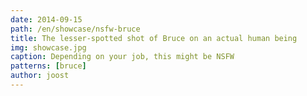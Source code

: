 ```yaml
---
date: 2014-09-15
path: /en/showcase/nsfw-bruce
title: The lesser-spotted shot of Bruce on an actual human being
img: showcase.jpg
caption: Depending on your job, this might be NSFW
patterns: [bruce]
author: joost
---
```

